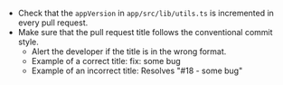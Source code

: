 - Check that the `appVersion` in `app/src/lib/utils.ts` is incremented in every pull request.
- Make sure that the pull request title follows the conventional commit style.
	- Alert the developer if the title is in the wrong format.
	- Example of a correct title: fix: some bug
	- Example of an incorrect title: Resolves "#18 - some bug"

